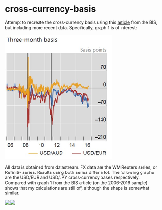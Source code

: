 # cross-currency-basis

Attempt to recreate the cross-currency basis using this <a href='https://www.bis.org/publ/qtrpdf/r_qt1609e.htm'>article</a> from the BIS, but including more recent data. Specifically, graph 1 is of interest: 

<img src="images/graph1.jpg" width="350">

All data is obtained from datastream. FX data are the WM Reuters series, or Refinitiv series. Results using both series differ a lot. The following graphs are the USD/EUR and USD/JPY cross-currency bases respectively. Compared with graph 1 from the BIS article (on the 2006-2016 sample) shows that my calculations are still off, although the shape is somewhat similar. 

<img src="images/usdeur.jpg" width="350"><img src="images/usdjpy.jpg" width="350">
